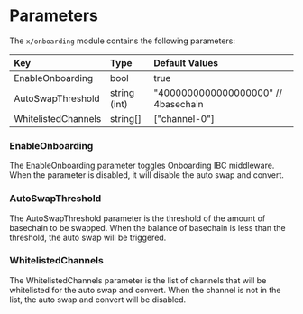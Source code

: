 <!--
order: 4
-->

# Parameters
The `x/onboarding` module contains the following parameters:

| Key                    | Type         | Default Values                  |
|:-----------------------|:-------------|:--------------------------------|
| EnableOnboarding       | bool         | true                            |
| AutoSwapThreshold      | string (int) | "4000000000000000000" // 4basechain |
| WhitelistedChannels    | string[]     | ["channel-0"]                   |

### EnableOnboarding
The EnableOnboarding parameter toggles Onboarding IBC middleware. When the parameter is disabled, it will disable the auto swap and convert.

### AutoSwapThreshold
The AutoSwapThreshold parameter is the threshold of the amount of basechain to be swapped. When the balance of basechain is less than the threshold, the auto swap will be triggered.

### WhitelistedChannels
The WhitelistedChannels parameter is the list of channels that will be whitelisted for the auto swap and convert. When the channel is not in the list, the auto swap and convert will be disabled.
